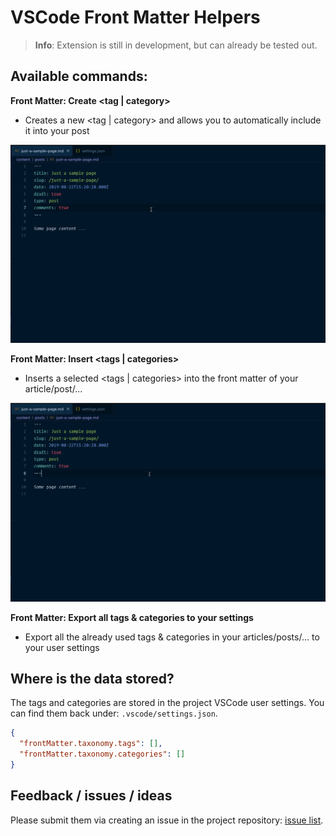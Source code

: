 # VSCode Front Matter Helpers

> **Info**: Extension is still in development, but can already be tested out.

## Available commands:

**Front Matter: Create <tag | category>**
  - Creates a new <tag | category> and allows you to automatically include it into your post

![Create tag or category](./assets/create-tag-category.gif)
  
**Front Matter: Insert <tags | categories>**
  - Inserts a selected <tags | categories> into the front matter of your article/post/...

![Insert tags or categories](./assets/insert-tag-category.gif)

**Front Matter: Export all tags & categories to your settings**
  - Export all the already used tags & categories in your articles/posts/... to your user settings

## Where is the data stored?

The tags and categories are stored in the project VSCode user settings. You can find them back under: `.vscode/settings.json`.

```json
{
  "frontMatter.taxonomy.tags": [],
  "frontMatter.taxonomy.categories": []
}
```

## Feedback / issues / ideas

Please submit them via creating an issue in the project repository: [issue list](https://github.com/estruyf/vscode-front-matter/issues).